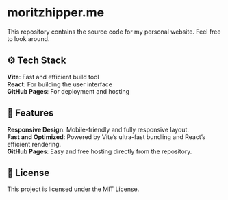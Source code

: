 # moritzhipper.me

This repository contains the source code for my personal website. Feel free to look around.

## ⚙️ Tech Stack

**Vite**: Fast and efficient build tool \
**React**: For building the user interface \
**GitHub Pages**: For deployment and hosting

## 🌟 Features

**Responsive Design**: Mobile-friendly and fully responsive layout. \
**Fast and Optimized**: Powered by Vite’s ultra-fast bundling and React’s efficient rendering. \
**GitHub Pages**: Easy and free hosting directly from the repository.

## 📝 License

This project is licensed under the MIT License.
